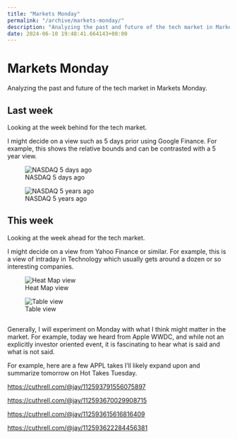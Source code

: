 ```yaml
---
title: "Markets Monday"
permalink: "/archive/markets-monday/"
description: "Analyzing the past and future of the tech market in Markets Monday."
date: 2024-06-10 19:48:41.664143+00:00
---
```


<!-- buttondown-editor-mode: plaintext --><h1>Markets Monday</h1><p>Analyzing the past and future of the tech market in Markets Monday.</p><h2>Last week</h2><p>Looking at the week behind for the tech market. </p><p>I might decide on a view such as 5 days prior using Google Finance. For example, this shows the relative bounds and can be contrasted with a 5 year view.</p><figure><img alt="NASDAQ 5 days ago" contenteditable="false" draggable="false" src="https://assets.buttondown.email/images/47f8a138-c5c7-448f-912b-3fd57679cb5b.png?w=960&amp;fit=max"/><figcaption>NASDAQ 5 days ago</figcaption></figure><figure><img alt="NASDAQ 5 years ago" contenteditable="false" draggable="false" src="https://assets.buttondown.email/images/49f00073-0713-4160-8c51-7e5d294f641a.png?w=960&amp;fit=max"/><figcaption>NASDAQ 5 years ago</figcaption></figure><h2>This week</h2><p>Looking at the week ahead for the tech market.</p><p>I might decide on a view from Yahoo Finance or similar. For example, this is a view of intraday in Technology which usually gets around a dozen or so interesting companies.</p><figure><img alt="Heat Map view" contenteditable="false" draggable="false" src="https://assets.buttondown.email/images/fa137813-143f-4d95-a603-4df6c0130500.png?w=960&amp;fit=max"/><figcaption>Heat Map view</figcaption></figure><p></p><figure><img alt="Table view" contenteditable="false" draggable="false" src="https://assets.buttondown.email/images/5258d0f6-d3d9-4f46-974d-a9fd3c2e972c.png?w=960&amp;fit=max"/><figcaption>Table view</figcaption></figure><h2></h2><p>Generally, I will experiment on Monday with what I think might matter in the market. For example, today we heard from Apple WWDC, and while not an explicitly investor oriented event, it is fascinating to hear what is said and what is not said.</p><p>For example, here are a few APPL takes I’ll likely expand upon and summarize tomorrow on Hot Takes Tuesday.</p><p><a href="https://cuthrell.com/@jay/112593791556075897" rel="noopener noreferrer nofollow" target="_blank">https://cuthrell.com/@jay/112593791556075897</a></p><p><a href="https://cuthrell.com/@jay/112593670029908715" rel="noopener noreferrer nofollow" target="_blank">https://cuthrell.com/@jay/112593670029908715</a></p><p><a href="https://cuthrell.com/@jay/112593615616816409" rel="noopener noreferrer nofollow" target="_blank">https://cuthrell.com/@jay/112593615616816409</a></p><p><a href="https://cuthrell.com/@jay/112593622284456381" rel="noopener noreferrer nofollow" target="_blank">https://cuthrell.com/@jay/112593622284456381</a></p><ol class="footnotes"></ol>